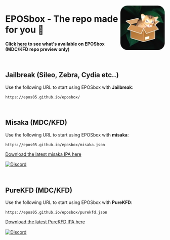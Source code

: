 <p align="right">
  <img align="right" height="140" src="https://raw.githubusercontent.com/EPOS05/eposbox/main/assets/github.png" alt="EPOSbox Logo" style="float: right; border-radius: 10px;"/>
</p>

<h1 align="left">EPOSbox - The repo made for you 🍃</h1>

<p align="left">
  <strong>Click <a href="https://lrdsnow.github.io/lrdsnow/purekfd/pkgviewer.html?repourl=https://epos05.github.io/eposbox/purekfd.json">here</a> to see what's available on EPOSbox (MDC/KFD repo preview only)</strong>
</p>

<br>

## Jailbreak (Sileo, Zebra, Cydia etc..)
Use the following URL to start using EPOSbox with **Jailbreak**:

```
https://epos05.github.io/eposbox/
```

<br>

## Misaka (MDC/KFD)
Use the following URL to start using EPOSbox with **misaka**:

```
https://epos05.github.io/eposbox/misaka.json
```

[Download the latest misaka IPA here](https://github.com/straight-tamago/misaka/releases/latest)

<a href='https://discord.gg/KSExeZVAGX'><img align='center' alt='Discord' src='https://img.shields.io/discord/1156843198799421490?color=36309d&label=DISCORD&logo=discord&logoColor=white&style=for-the-badge'></a>

<br>

## PureKFD (MDC/KFD)
Use the following URL to start using EPOSbox with **PureKFD**:

```
https://epos05.github.io/eposbox/purekfd.json
```

[Download the latest PureKFD IPA here](https://github.com/Lrdsnow/PureKFD/releases/latest)

<a href='https://discord.gg/hEua3xmgCp'><img align='center' alt='Discord' src='https://img.shields.io/discord/1140456506119176224?color=36309d&label=DISCORD&logo=discord&logoColor=white&style=for-the-badge'></a>
